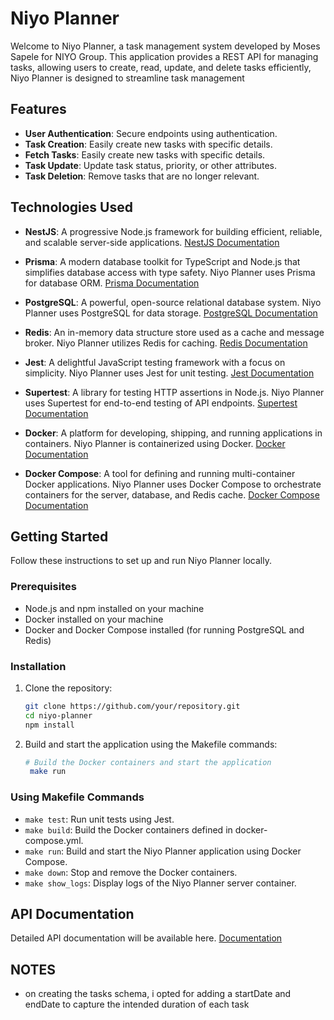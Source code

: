 # Niyo Planner

Welcome to Niyo Planner, a task management system developed by Moses Sapele for NIYO Group. This application provides a REST API for managing tasks, allowing users to create, read, update, and delete tasks efficiently, Niyo Planner is designed to streamline task management

## Features

- **User Authentication**: Secure endpoints using authentication.
- **Task Creation**: Easily create new tasks with specific details.
- **Fetch Tasks**: Easily create new tasks with specific details.
- **Task Update**: Update task status, priority, or other attributes.
- **Task Deletion**: Remove tasks that are no longer relevant.

## Technologies Used

- **NestJS**: A progressive Node.js framework for building efficient, reliable, and scalable server-side applications. [NestJS Documentation](https://nestjs.com/)
- **Prisma**: A modern database toolkit for TypeScript and Node.js that simplifies database access with type safety. Niyo Planner uses Prisma for database ORM. [Prisma Documentation](https://www.prisma.io/docs/)
- **PostgreSQL**: A powerful, open-source relational database system. Niyo Planner uses PostgreSQL for data storage. [PostgreSQL Documentation](https://www.postgresql.org/docs/)

- **Redis**: An in-memory data structure store used as a cache and message broker. Niyo Planner utilizes Redis for caching. [Redis Documentation](https://redis.io/documentation)

- **Jest**: A delightful JavaScript testing framework with a focus on simplicity. Niyo Planner uses Jest for unit testing. [Jest Documentation](https://jestjs.io/docs/en/getting-started)

- **Supertest**: A library for testing HTTP assertions in Node.js. Niyo Planner uses Supertest for end-to-end testing of API endpoints. [Supertest Documentation](https://github.com/visionmedia/supertest)

- **Docker**: A platform for developing, shipping, and running applications in containers. Niyo Planner is containerized using Docker. [Docker Documentation](https://docs.docker.com/)

- **Docker Compose**: A tool for defining and running multi-container Docker applications. Niyo Planner uses Docker Compose to orchestrate containers for the server, database, and Redis cache. [Docker Compose Documentation](https://docs.docker.com/compose/)

## Getting Started

Follow these instructions to set up and run Niyo Planner locally.

### Prerequisites

- Node.js and npm installed on your machine
- Docker installed on your machine
- Docker and Docker Compose installed (for running PostgreSQL and Redis)

### Installation

1. Clone the repository:

   ```bash
   git clone https://github.com/your/repository.git
   cd niyo-planner
   npm install

   ```

2. Build and start the application using the Makefile commands:

   ```bash
   # Build the Docker containers and start the application
    make run
   ```

### Using Makefile Commands

- `make test`: Run unit tests using Jest.
- `make build`: Build the Docker containers defined in docker-compose.yml.
- `make run`: Build and start the Niyo Planner application using Docker Compose.
- `make down`: Stop and remove the Docker containers.
- `make show_logs`: Display logs of the Niyo Planner server container.

## API Documentation

Detailed API documentation will be available here. [Documentation](http://localhost:3000/api#/)

## NOTES

- on creating the tasks schema, i opted for adding a startDate and endDate to capture the intended duration of each task
